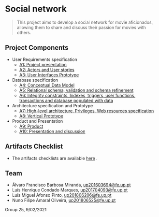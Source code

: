 # Social network

> This project aims to develop a social network for movie aficionados, allowing them to share and discuss their passion for movies with others.

## Project Components

* User Requirements specification
  * [A1: Project presentation](https://git.fe.up.pt/lbaw/lbaw2021/lbaw2125/-/wikis/a01)
  * [A2: Actors and User stories](https://git.fe.up.pt/lbaw/lbaw2021/lbaw2125/-/wikis/a02)
  * [A3: User Interfaces Prototype](https://git.fe.up.pt/lbaw/lbaw2021/lbaw2125/-/wikis/a03)
* Database specification
  * [A4: Conceptual Data Model](https://git.fe.up.pt/lbaw/lbaw2021/lbaw2125/-/wikis/a04)
  * [A5: Relational schema, validation and schema refinement](https://git.fe.up.pt/lbaw/lbaw2021/lbaw2125/-/wikis/a05)
  * [A6: Integrity constraints. Indexes, triggers, user functions, transactions and database populated with data](https://git.fe.up.pt/lbaw/lbaw2021/lbaw2125/-/wikis/a06)
* Architecture specification and Prototype
  * [A7: High-level architecture. Privileges. Web resources specification](https://git.fe.up.pt/lbaw/lbaw2021/lbaw2125/-/wikis/a07)
  * [A8: Vertical Prototype](https://git.fe.up.pt/lbaw/lbaw2021/lbaw2125/-/wikis/a08)
* Product and Presentation
  * [A9: Product](https://git.fe.up.pt/lbaw/lbaw2021/lbaw2125/-/wikis/a09)
  * [A10: Presentation and discussion](https://git.fe.up.pt/lbaw/lbaw2021/lbaw2125/-/wikis/a10)

## Artifacts Checklist

* The artifacts checklists are available [here](https://docs.google.com/spreadsheets/d/1HD8IKoiCESHrSQd8gBkjtvLJ9_RDCc-KhBMvQQzshFk/edit?ts=60226cda#gid=2110433500) .

## Team

* Álvaro Francisco Barbosa Miranda, up201603694@fe.up.pt
* Luís Henrique Condado Marques, up201704093@fe.up.pt
* Luís Miguel Afonso Pinto, up201806206@fe.up.pt
* Nuno Filipe Amaral Oliveira, up201806525@fe.up.pt

Group 25, 9/02/2021
